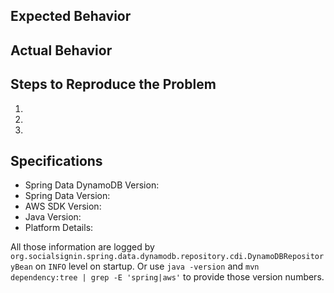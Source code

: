 ## Expected Behavior


## Actual Behavior


## Steps to Reproduce the Problem

  1.
  1.
  1.

## Specifications
  
  - Spring Data DynamoDB Version: 
  - Spring Data Version:
  - AWS SDK Version:
  - Java Version: 
  - Platform Details: 

All those information are logged by `org.socialsignin.spring.data.dynamodb.repository.cdi.DynamoDBRepositoryBean` on `INFO` level on startup.
Or use `java -version` and `mvn dependency:tree | grep -E 'spring|aws'` to provide those version numbers.


